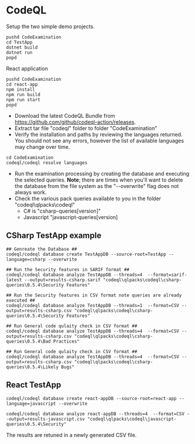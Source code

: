# CodeQL 
Setup the two simple demo projects.

```
pushd CodeExamination
cd TestApp
dotnet build
dotnet run
popd 
```
React application
```
pushd CodeExamination
cd react-app
npm install
npm run build
npm run start
popd 
```

- Download the latest CodeQL Bundle from https://github.com/github/codeql-action/releases.
- Extract tar file "codeql" folder to folder "CodeExamination"
- Verify the installation and paths by reviewing the languages returned.  You should not see any errors, however the list of available languages may change over time. 
```
cd CodeExamination
codeql/codeql resolve languages 
```

- Run the examination processing by creating the database and executing the selected queries.  **Note**; there are times when you'll want to delete the database from the file system as the "--overwrite" flag does not always work.
- Check the various pack queries available to you in the folder "codeql\qlpacks\codeql"
    - C# is "csharp-queries\[version]"
    - Javascript "javascript-queries\[version]

## CSharp TestApp example
```
## Genreate the Database ##
codeql/codeql database create TestAppDB --source-root=TestApp --language=csharp --overwrite

## Run the Security features in SARIF format ##
codeql/codeql database analyze TestAppDB --threads=4  --format=sarif-latest --output=results-csharp.sarif "codeql\qlpacks\codeql\csharp-queries\0.5.4\Security Features"

## Run the Security features in CSV format note queries are already executed ##
codeql/codeql database analyze TestAppDB --threads=1  --format=CSV --output=results-csharp.csv "codeql\qlpacks\codeql\csharp-queries\0.5.4\Security Features"

## Run General code qulaity check in CSV format ##
codeql/codeql database analyze TestAppDB --threads=4  --format=CSV --output=results-csharp.csv "codeql\qlpacks\codeql\csharp-queries\0.5.4\Bad Practices"

## Run General code qulaity check in CSV format ##
codeql/codeql database analyze TestAppDB --threads=4  --format=CSV --output=results-csharp.csv "codeql\qlpacks\codeql\csharp-queries\0.5.4\Likely Bugs"

```

## React TestApp
```
codeql/codeql database create react-appDB --source-root=react-app --language=javascript --overwrite

codeql/codeql database analyze react-appDB --threads=4  --format=CSV --output=results-javascript.csv "codeql\qlpacks\codeql\javascript-queries\0.5.4\Security"
```

The results are retuned in a newly generated CSV file.
